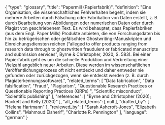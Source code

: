 {
    "type": "glossary",
    "title": "Papermill (Papierfabrik)",
    "definition": "Eine Organisation, die wissenschaftliches Fehlverhalten begeht, indem sie mehrere Arbeiten durch Fälschung oder Fabrikation von Daten erstellt, z. B. durch Bearbeitung von Abbildungen oder numerischen Daten oder durch Plagiat von geschriebenem Text. Es wird behauptet, dass Papierfabriken (aus dem Engl. Paper Mills) Produkte anbieten, die von Forschungsdaten bis hin zu betrügerischen oder gefälschten Ghostwriting-Manuskripten und Einreichungsdiensten reichen (“alleged to offer products ranging from research data through to ghostwritten fraudulent or fabricated manuscripts and submission services”, Byrne & Christopher, 2020, S. 583). Bei einer Papierfabrik geht es um die schnelle Produktion und Verbreitung einer Vielzahl angeblich neuer Arbeiten. Diese werden im wissenschaftlichen Veröffentlichungsprozess oft nicht entdeckt und daher entweder nie gefunden oder zurückgezogen, wenn sie entdeckt werden (z. B. durch Plagiaterkennungssoftware).",
    "related_terms": [
        "Data fabrication",
        "Data falsification",
        "Fraud",
        "Plagiarism",
        "Questionable Research Practices or Questionable Reporting Practices (QRPs) ",
        "Scientific misconduct",
        "Scientific publishing"
    ],
    "references": [
        "Byrne and Christopher (2020); Hackett and Kelly (2020)"
    ],
    "alt_related_terms": [
        null
    ],
    "drafted_by": [
        "Helena Hartmann"
    ],
    "reviewed_by": [
        "Sarah Ashcroft-Jones",
        "Elizabeth Collins",
        "Mahmoud Elsherif",
        "Charlotte R. Pennington"
    ],
    "language": "german"
}
